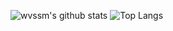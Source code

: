 
  
![wvssm's github stats](https://github-readme-stats.vercel.app/api?username=wvssm&show_icons=true&theme=tokyonight)
![Top Langs](https://github-readme-stats.vercel.app/api/top-langs/?username=wvssm&layout=compact&theme=tokyonight)
<!--
**wvssm/wvssm** is a ✨ _special_ ✨ repository because its `README.md` (this file) appears on your GitHub profile.

Here are some ideas to get you started:

- 🔭 I’m currently working on ...
- 🌱 I’m currently learning ...
- 👯 I’m looking to collaborate on ...
- 🤔 I’m looking for help with ...
- 💬 Ask me about ...
- 📫 How to reach me: ...
- 😄 Pronouns: ...
- ⚡ Fun fact: ...
-->
